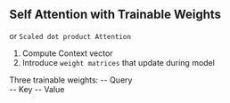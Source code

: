 ## Self Attention with Trainable Weights
or `Scaled dot product Attention`

1. Compute Context vector
2. Introduce `weight matrices` that update during model

Three trainable weights:
-- Query   
-- Key 
-- Value  